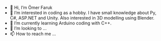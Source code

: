 - 👋 Hi, I’m Ömer Faruk
- 👀 I’m interested in coding as a hobby. I have small knowledge about Py, C#, ASP.NET and Unity. Also interested in 3D modelling using Blender.
- 🌱 I’m currently learning Arduino coding with C++.
- 💞️ I’m looking to ...
- 📫 How to reach me ...

<!---
FrkUzn/FrkUzn is a ✨ special ✨ repository because its `README.md` (this file) appears on your GitHub profile.
You can click the Preview link to take a look at your changes.
--->
